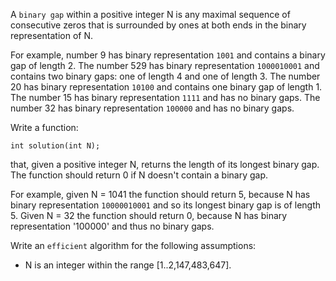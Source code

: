 A `binary gap` within a positive integer N is any maximal sequence of consecutive zeros that is surrounded by ones at both ends in the binary representation of N.

For example, number 9 has binary representation `1001` and contains a binary gap of length 2. The number 529 has binary representation `1000010001` and contains two binary gaps: one of length 4 and one of length 3. The number 20 has binary representation `10100` and contains one binary gap of length 1. The number 15 has binary representation `1111` and has no binary gaps. The number 32 has binary representation `100000` and has no binary gaps.

Write a function:

    int solution(int N);

that, given a positive integer N, returns the length of its longest binary gap. The function should return 0 if N doesn't contain a binary gap.

For example, given N = 1041 the function should return 5, because N has binary representation `10000010001` and so its longest binary gap is of length 5. Given N = 32 the function should return 0, because N has binary representation '100000' and thus no binary gaps.

Write an `efficient` algorithm for the following assumptions:

* N is an integer within the range [1..2,147,483,647].